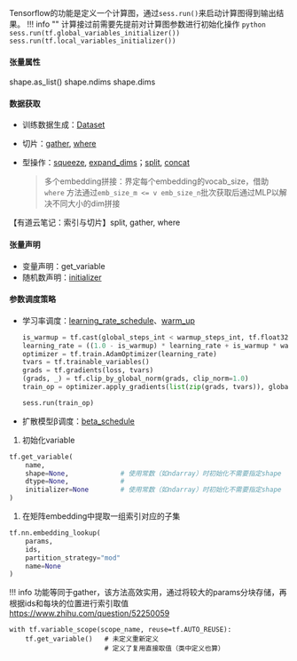 Tensorflow的功能是定义一个计算图，通过`sess.run()`来启动计算图得到输出结果。
!!! info ""
    计算接过前需要先提前对计算图参数进行初始化操作
    ```python
    sess.run(tf.global_variables_initializer())
    sess.run(tf.local_variables_initializer())
    ```

#### 张量属性
shape.as_list()
shape.ndims
shape.dims

#### 数据获取
- 训练数据生成：[Dataset](data_fetch/Dataset.md)
- 切片：[gather](data_fetch/gather.md), [where](data_fetch/where.md)
- 型操作：[squeeze](shape_operate/squeeze/#squeeze), [expand_dims](shape_operate/squeeze/#unsqueeze)；[split](shape_operate/split_concat/#split), [concat](shape_operate/split_concat/#concat)
    
    > 多个embedding拼接：界定每个embedding的vocab_size，借助 `where` 方法通过`emb_size_m <= v emb_size_n`批次获取后通过MLP以解决不同大小的dim拼接

【有道云笔记：索引与切片】split, gather, where
#### 张量声明
- 变量声明：get_variable
- 随机数声明：[initializer]()

#### 参数调度策略
- 学习率调度：[learning_rate_schedule]()、[warm_up]()
    ```python
    is_warmup = tf.cast(global_steps_int < warmup_steps_int, tf.float32)
    learning_rate = ((1.0 - is_warmup) * learning_rate + is_warmup * warmup_learning_rate)
    optimizer = tf.train.AdamOptimizer(learning_rate)
    tvars = tf.trainable_variables()
    grads = tf.gradients(loss, tvars)
    (grads, _) = tf.clip_by_global_norm(grads, clip_norm=1.0)
    train_op = optimizer.apply_gradients(list(zip(grads, tvars)), global_step=global_step)

    sess.run(train_op)
    ```
- 扩散模型β调度：[beta_schedule]()

1. 初始化variable
```python
tf.get_variable(
    name,
    shape=None,             # 使用常数（如ndarray）时初始化不需要指定shape
    dtype=None,             # 
    initializer=None        # 使用常数（如ndarray）时初始化不需要指定shape
)
```

1. 在矩阵embedding中提取一组索引对应的子集
```python
tf.nn.embedding_lookup(
    params,
    ids,
    partition_strategy="mod"
    name=None    
)
```
!!! info
    功能等同于gather，该方法高效实用，通过将较大的params分块存储，再根据ids和每块的位置进行索引取值 https://www.zhihu.com/question/52250059


```
with tf.variable_scope(scope_name, reuse=tf.AUTO_REUSE):
    tf.get_variable()   # 未定义重新定义
                        # 定义了复用直接取值（类中定义也算）
```